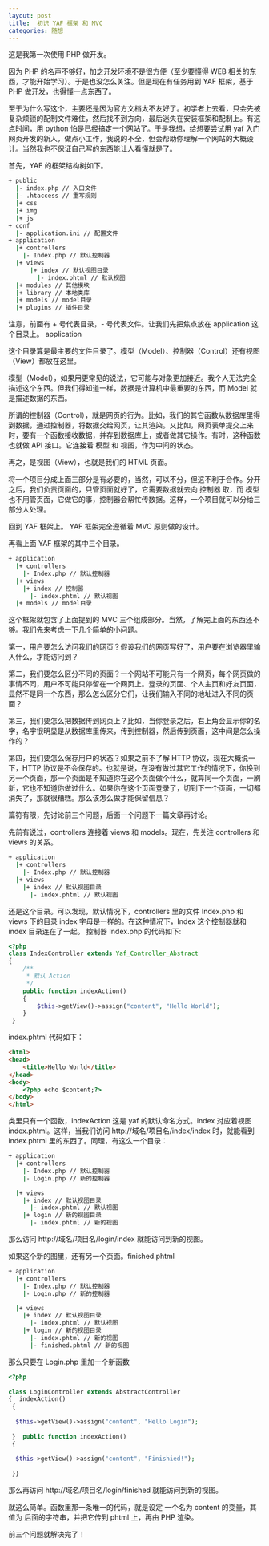```yaml
---
layout: post
title:  初识 YAF 框架 和 MVC
categories: 随想
---
```


这是我第一次使用 PHP 做开发。

因为 PHP 的名声不够好，加之开发环境不是很方便（至少要懂得 WEB 相关的东西，才能开始学习）。于是也没怎么关注。但是现在有任务用到 YAF 框架，基于 PHP 做开发，也得懂一点东西了。

至于为什么写这个，主要还是因为官方文档太不友好了。初学者上去看，只会先被复杂烦锁的配制文件难住，然后找不到方向，最后迷失在安装框架和配制上。有这点时间，用 python 怕是已经搞定一个网站了。于是我想，给想要尝试用 yaf 入门网页开发的新人，做点小工作，我说的不全，但会帮助你理解一个网站的大概设计。当然我也不保证自己写的东西能让人看懂就是了。

首先，YAF 的框架结构树如下。

```sh
+ public 
  |- index.php // 入口文件 
  |- .htaccess // 重写规则 
  |+ css 
  |+ img 
  |+ js 
+ conf 
  |- application.ini // 配置文件 
+ application 
  |+ controllers 
    |- Index.php // 默认控制器 
  |+ views 
      |+ index // 默认视图目录 
        |- index.phtml // 默认视图 
  |+ modules // 其他模块 
  |+ library // 本地类库 
  |+ models // model目录 
  |+ plugins // 插件目录
```
注意，前面有 + 号代表目录，- 号代表文件。让我们先把焦点放在 application 这个目录上。
application

这个目录算是最主要的文件目录了。模型（Model）、控制器（Control）还有视图（View）都放在这里。

模型（Model），如果用更常见的说法，它可能与对象更加接近。我个人无法完全描述这个东西。但我们得知道一样，数据是计算机中最重要的东西，而 Model 就是描述数据的东西。

所谓的控制器（Control），就是网页的行为。比如，我们的其它函数从数据库里得到数据，通过控制器，将数据交给网页，让其渲染。又比如，网页表单提交上来时，要有一个函数接收数据，并存到数据库上，或者做其它操作。有时，这种函数也就做 API 接口。它连接着 模型 和 视图，作为中间的状态。

再之，是视图（View），也就是我们的 HTML 页面。

将一个项目分成上面三部分是有必要的，当然，可以不分，但这不利于合作。分开之后，我们负责页面的，只管页面就好了，它需要数据就去向 控制器 取，而 模型 也不用管页面，它做它的事，控制器会帮忙传数据。这样，一个项目就可以分给三部分人处理。

回到 YAF 框架上。 YAF 框架完全遵循着 MVC 原则做的设计。

再看上面 YAF 框架的其中三个目录。


```sh
+ application 
  |+ controllers
    |- Index.php // 默认控制器 
  |+ views 
    |+ index // 控制器 
      |- index.phtml // 默认视图
  |+ models // model目录
```

这个框架就包含了上面提到的 MVC 三个组成部分。当然，了解完上面的东西还不够。我们先来考虑一下几个简单的小问题。

第一，用户要怎么访问我们的网页？假设我们的网页写好了，用户要在浏览器里输入什么，才能访问到？

第二，我们要怎么区分不同的页面？一个网站不可能只有一个网页，每个网页做的事情不同，用户不可能只停留在一个网页上。登录的页面、个人主页和好友页面，显然不是同一个东西，那么怎么区分它们，让我们输入不同的地址进入不同的页面？

第三，我们要怎么把数据传到网页上？比如，当你登录之后，右上角会显示你的名字，名字很明显是从数据库里传来，传到控制器，然后传到页面，这中间是怎么操作的？

第四，我们要怎么保存用户的状态？如果之前不了解 HTTP 协议，现在大概说一下，HTTP 协议是不会保存的。也就是说，在没有做过其它工作的情况下，你换到另一个页面，那一个页面是不知道你在这个页面做个什么，就算同一个页面，一刷新，它也不知道你做过什么。如果你在这个页面登录了，切到下一个页面，一切都消失了，那就很糟糕。那么该怎么做才能保留信息？

篇符有限，先讨论前三个问题，后面一个问题下一篇文章再讨论。

先前有说过，controllers 连接着 views 和 models。现在，先关注 controllers 和 views 的关系。

```sh
+ application 
  |+ controllers
    |- Index.php // 默认控制器 
  |+ views 
    |+ index // 默认视图目录
      |- index.phtml // 默认视图
```

还是这个目录。可以发现，默认情况下，controllers 里的文件 Index.php 和 views 下的目录 index 字母是一样的。在这种情况下，Index 这个控制器就和 index 目录连在了一起。 控制器 Index.php 的代码如下:

```php
<?php
class IndexController extends Yaf_Controller_Abstract
{
    /**
     * 默认 Action
     */
    public function indexAction()
    {
        $this->getView()->assign("content", "Hello World");
    }
 }
```

index.phtml 代码如下：

```html
<html>  
<head>  
    <title>Hello World</title>  
</head>  
<body>  
    <?php echo $content;?>  
</body>  
</html>
```

类里只有一个函数，indexAction 这是 yaf 的默认命名方式。index 对应着视图 index.phtml。这样，当我们访问 http://域名/项目名/index/index 时，就能看到 index.phtml 里的东西了。同理，有这么一个目录：

```sh
+ application 
  |+ controllers
    |- Index.php // 默认控制器 
    |- Login.php // 新的控制器 

  |+ views 
    |+ index // 默认视图目录
      |- index.phtml // 默认视图
    |+ login // 新的视图目录
      |- index.phtml // 新的视图
```

那么访问 http://域名/项目名/login/index 就能访问到新的视图。

如果这个新的图里，还有另一个页面。finished.phtml

```sh
+ application 
  |+ controllers
    |- Index.php // 默认控制器 
    |- Login.php // 新的控制器 

  |+ views 
    |+ index // 默认视图目录
      |- index.phtml // 默认视图
    |+ login // 新的视图目录
      |- index.phtml // 新的视图
      |- finished.phtml // 新的视图
```

那么只要在 Login.php 里加一个新函数

```php
<?php  
  
class LoginController extends AbstractController  
{  indexAction()  
 {
   
  $this->getView()->assign("content", "Hello Login");  
  
 }  public function indexAction()  
 { 
 
  $this->getView()->assign("content", "Finishied!");  
  
 }}
```

那么再访问 http://域名/项目名/login/finished 就能访问到新的视图。

就这么简单。函数里那一条唯一的代码，就是设定 一个名为 content 的变量，其值为 后面的字符串，并把它传到 phtml 上，再由 PHP 渲染。

前三个问题就解决完了！